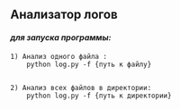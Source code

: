 ## **Анализатор логов**

#### _для запуска программы:_

    1) Анализ одного файла :
        python log.py -f {путь к файлу}


    2) Анализ всех файлов в директории:
        python log.py -f {путь к директории}
